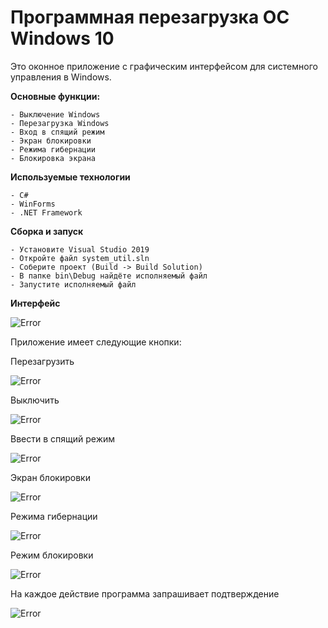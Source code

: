# Программная перезагрузка ОС Windows 10

Это оконное приложение с графическим интерфейсом для системного управления в Windows.

**Основные функции:**

    - Выключение Windows
    - Перезагрузка Windows
    - Вход в спящий режим
    - Экран блокировки
    - Режима гибернации
    - Блокировка экрана
    
**Используемые технологии**

    - C#
    - WinForms
    - .NET Framework

**Сборка и запуск**

    - Установите Visual Studio 2019
    - Откройте файл system_util.sln
    - Соберите проект (Build -> Build Solution)
    - В папке bin\Debug найдёте исполняемый файл
    - Запустите исполняемый файл

**Интерфейс**

![Error](https://imgur.com/wK02cG4.png)

Приложение имеет следующие кнопки:

Перезагрузить

![Error](https://imgur.com/jE3kg5u.png)

Выключить

![Error](https://imgur.com/2s9ePvt.png)

Ввести в спящий режим

![Error](https://imgur.com/Lj5sqYk.png)

Экран блокировки

![Error](https://imgur.com/Cjd1OG2.png)

Режима гибернации

![Error](https://imgur.com/QCntebA.png)

Режим блокировки

![Error](https://imgur.com/5tLyg8K.png)

На каждое действие программа запрашивает подтверждение 

![Error](https://imgur.com/ADjkq9Y.png)
